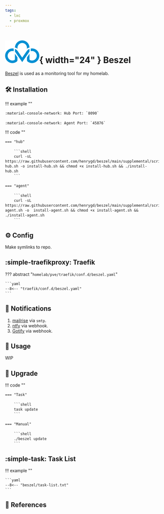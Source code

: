 ```yaml
---
tags:
  - lxc
  - proxmox
---
```

# ![beszel](https://github.com/henrygd/beszel/raw/refs/heads/main/beszel/site/public/static/favicon.svg){ width="24" } Beszel

[Beszel][1] is used as a monitoring tool for my homelab.

## :hammer_and_wrench: Installation

!!! example ""

    :material-console-network: Hub Port: `8090`

    :material-console-network: Agent Port: `45876`

!!! code ""

    === "hub"

        ```shell
        curl -sL https://raw.githubusercontent.com/henrygd/beszel/main/supplemental/scripts/install-hub.sh -o install-hub.sh && chmod +x install-hub.sh && ./install-hub.sh
        ```

    === "agent"

        ```shell
        curl -sL https://raw.githubusercontent.com/henrygd/beszel/main/supplemental/scripts/install-agent.sh -o  install-agent.sh && chmod +x install-agent.sh && ./install-agent.sh
        ```

## :gear: Config

Make symlinks to repo.

## :simple-traefikproxy: Traefik

??? abstract "`homelab/pve/traefik/conf.d/beszel.yaml`"

    ```yaml
    --8<-- "traefik/conf.d/beszel.yaml"
    ```

## :bell: Notifications

1. [mailrise][2] via `smtp`.
2. [ntfy][3] via webhook.
3. [Gotify][4] via webhook.

## :pencil: Usage

WIP

## :rocket: Upgrade

!!! code ""

    === "Task"

        ```shell
        task update
        ```
    
    === "Manual"
    
        ```shell
        ./beszel update
        ```

## :simple-task: Task List

!!! example ""

    ```yaml
    --8<-- "beszel/task-list.txt"
    ```

## :link: References

[1]: <https://beszel.dev/>
[2]: <./mailrise.md>
[3]: <./ntfy.md>
[4]: <./gotify.md>

